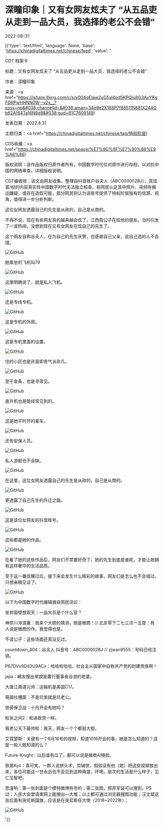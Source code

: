 # 深瞳印象｜又有女网友炫夫了 “从五品吏从走到一品大员，我选择的老公不会错”

2022-08-31

[{'type': 'text/html', 'language': None, 'base': 'https://chinadigitaltimes.net/chinese/feed', 'value': '

CDT 档案卡

标题：又有女网友炫夫了 “从五品吏从走到一品大员，我选择的老公不会错”

作者：深瞳印象

来源：<a href="https://ishare.ifeng.com/c/s/v004qEIaw2uG5sl4pd5KPQIu8G3AxYKgFDRPwHHNN0W--v2s__?spss=np&#038;channelId=&#038;aman=34p9e2X168P7f88511N881X244Qb62A164Ta16N8d9&#038;gud=61C7609149)

发表日期：2022.8.31

主题归类：<a href="https://chinadigitaltimes.net/chinese/tag/特权阶层)

CDS收藏：<a href="https://chinadigitaltimes.net/space/%E7%9C%9F%E7%90%86%E9%A6%86)

版权说明：该作品版权归原作者所有。中国数字时代仅对原作进行存档，以对抗中国的网络审查。详细版权说明。





CDT编者按：该文由网友收集、整理自抖音账户谷夫人（ABC000002BJ），其炫富/权的内容真实性中国数字时代无法独立核查，有网民认定其中照片、视频有搬运嫌疑，或存在造假可能，部分网民则认为该账号提供了特权阶层独有的信源、视角，值得进一步分析判断。



这位女网友透露自己的先生是从政的，自己是从商的。



不得不说，现在有些网友真的越来越会炫了，江西周公子在炫他的朋友，当时引发了一波热闹，没想到现在又有女网友在炫自己的先生了。

这个网友自称谷夫人，在为自己的先生庆贺，也感谢自己父亲，说自己选的人不会错。

![GitHub](https://chinadigitaltimes.net/chinese/files/2022/08/post-686359-630f38f385e8f.png)

她乘坐的飞机叫79

![GitHub](https://chinadigitaltimes.net/chinese/files/2022/08/post-686359-630f38f3e9405.)

这里明确说了，就是私人飞机。

![GitHub](https://chinadigitaltimes.net/chinese/files/2022/08/post-686359-630f38f410f26.)

还是专线专机。

![GitHub](https://chinadigitaltimes.net/chinese/files/2022/08/post-686359-630f38f42ae2d.)

这是专机的外观。

![GitHub](https://chinadigitaltimes.net/chinese/files/2022/08/post-686359-630f38f444373.)

这是专机里面的设置。

![GitHub](https://chinadigitaltimes.net/chinese/files/2022/08/post-686359-630f38f46206d.)

住的小区也是非富即贵气派非凡。

![GitHub](https://chinadigitaltimes.net/chinese/files/2022/08/post-686359-630f38f483c07.)

至于金条，也是寻常见。

![GitHub](https://chinadigitaltimes.net/chinese/files/2022/08/post-686359-630f38f49de59.)

直升机也是能经常见到的。

![GitHub](https://chinadigitaltimes.net/chinese/files/2022/08/post-686359-630f38f4bbbd5.)

这是她平时开的豪车。

![GitHub](https://chinadigitaltimes.net/chinese/files/2022/08/post-686359-630f38f4db6e3.)

还有安保人员。

![GitHub](https://chinadigitaltimes.net/chinese/files/2022/08/post-686359-630f38f500f66.)

私人游艇也不会缺。

![GitHub](https://chinadigitaltimes.net/chinese/files/2022/08/post-686359-630f38f51b26e.)

在这里，这位女网友透露自己的先生是从政的，自己是从商的。

![GitHub](https://chinadigitaltimes.net/chinese/files/2022/08/post-686359-630f38f537128.)

更透露了自己先生的升迁之路。

![GitHub](https://chinadigitaltimes.net/chinese/files/2022/08/post-686359-630f38f551e30.)

这是该位女网友的抖音账号。

![GitHub](https://chinadigitaltimes.net/chinese/files/2022/08/post-686359-630f38f56c6e7.)

这些都是她的作品。

![GitHub](https://chinadigitaltimes.net/chinese/files/2022/08/post-686359-630f38f58701c.)

在看了她的这些作品后，网友们不禁要好奇了，她的先生到底是谁呢，才能让她拥有这样奢华的生活品质。

至于这一番炫耀过后，接下来会发生什么精彩的故事，网友们是怎么也不会错过，只想亲眼见证了。

![GitHub](https://chinadigitaltimes.net/chinese/files/2022/08/image-1661941984181.png)

以下为中国数字时代编辑摘自网民评论：



坐井面壁想观天：一品大员是个什么官？

神奈川沖浪裏：我来个大胆的猜测，她是微商！// 北京零下二七三点一五度：有人说是微商炒作。我觉得也是。

不读公子：这些场面还真没见过。

countdown_404：谷夫人  抖音号：ABC000002BJ  //  zjwan9555：号码已经注销。

P67DVv9Dd3U9ACx：哈哈哈哈哈，社会主义国家中自称共产党的封建贵族啊！

jajia：網友搜出來說是農行董事長谷澍的老婆。

大唐江南道元帅：运输机是美国C17。

萌面吐槽菌：不是坑爹就是坑老公。

锁骨保卫战：十月开会有她吗？

粒米之间2：和进故宫一样。

我老公天下最帅啦：我天，网友一个个都挺大胆。

艾霓楚斯：关键有一个8月16号的视频，知道1016开会的事，她是怎么知道的？这是一般人能知道的么？

Future-Knight：以后谁有瓜了，都可以说是微商AI换脸。

铁肩Kyo：真可笑，一群人说拼头术，剪辑侠，假如没有他（她）把这些视频放出来，各位可能这一世永远也不会见到这种角度，环境，层次的生活是什么样子，见仁见智吧。





思潼哟：第一张封面是个模特微博有号的；第二张图，邢菲军装可以搜到，PS过；人民大会堂请柬网上能搜出一大堆；以上都可通过浏览器搜图功能；汪文斌这张后面有突尼斯国旗，应该是在突尼斯任大使（2018~2022年）；

![GitHub](https://chinadigitaltimes.net/chinese/files/2022/08/image-1661942910264.png)

'}]
